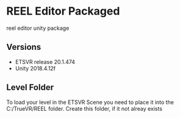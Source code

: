 # REEL Editor Packaged
reel editor unity package

## Versions
* ETSVR release 20.1.474
* Unity 2018.4.12f

## Level Folder
To load your level in the ETSVR Scene you need to place it into the C:/TrueVR/REEL folder. Create this folder, if it not alreay exists
